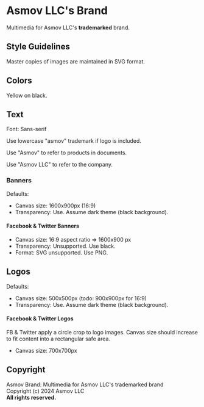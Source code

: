 # Asmov LLC's Brand

Multimedia for Asmov LLC's **trademarked** brand.


## Style Guidelines

Master copies of images are maintained in SVG format.


## Colors

Yellow on black.


## Text

Font: Sans-serif

Use lowercase "asmov" trademark if logo is included.

Use "Asmov" to refer to products in documents.

Use "Asmov LLC" to refer to the company.


### Banners

Defaults:
- Canvas size: 1600x900px (16:9)
- Transparency: Use. Assume dark theme (black background).


#### Facebook & Twitter Banners
- Canvas size: 16:9 aspect ratio => 1600x900 px
- Transparency: Unsupported. Use black.
- Format: SVG unsupported. Use PNG.


## Logos

Defaults:
- Canvas size: 500x500px (todo: 900x900px for 16:9)
- Transparency: Use. Assume dark theme (black background).


#### Facebook & Twitter Logos

FB & Twitter apply a circle crop to logo images. Canvas size should increase to fit content into a rectangular safe area.

- Canvas size: 700x700px


## Copyright
Asmov Brand: Multimedia for Asmov LLC's trademarked brand  
Copyright (c) 2024 Asmov LLC  
**All rights reserved.**  

